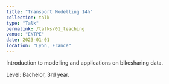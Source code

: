 ```yaml
---
title: "Transport Modelling 14h"
collection: talk
type: "Talk"
permalink: /talks/01_teaching
venue: "ENTPE"
date: 2023-01-01
location: "Lyon, France"
---
```


Introduction to modelling and applications on bikesharing data.

Level: Bachelor, 3rd year.
